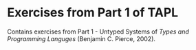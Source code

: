 # Exercises from Part 1 of TAPL

Contains exercises from Part 1 - Untyped Systems of _Types and Programming Languges_ (Benjamin C. Pierce, 2002).
